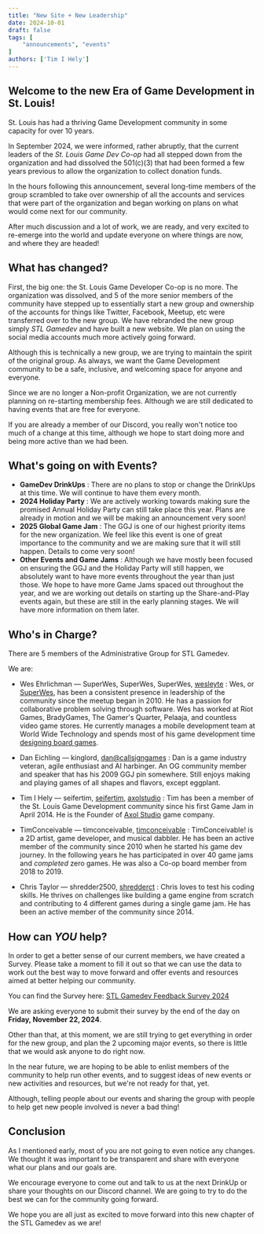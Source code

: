 ```yaml
---
title: "New Site + New Leadership"
date: 2024-10-01
draft: false
tags: [
    "announcements", "events"
]
authors: ['Tim I Hely']
---
```


## Welcome to the new Era of Game Development in St. Louis!

St. Louis has had a thriving Game Development community in some capacity for over 10 years.

In September 2024, we were informed, rather abruptly, that the current leaders of the *St. Louis Game Dev Co-op* had all stepped down from the organization and had dissolved the 501(c)(3) that had been formed a few years previous to allow the organization to collect donation funds.

In the hours following this announcement, several long-time members of the group scrambled to take over ownership of all the accounts and services that were part of the organization and began working on plans on what would come next for our community.

After much discussion and a lot of work, we are ready, and very excited to re-emerge into the world and update everyone on where things are now, and where they are headed!

## What has changed?

First, the big one: the St. Louis Game Developer Co-op is no more. The organization was dissolved, and 5 of the more senior members of the community have stepped up to essentially start a new group and ownership of the accounts for things like Twitter, Facebook, Meetup, etc were transferred over to the new group. We have rebranded the new group simply *STL Gamedev* and have built a new website. We plan on using the social media accounts much more actively going forward.

Although this is technically a new group, we are trying to maintain the spirit of the original group. As always, we want the Game Development community to be a safe, inclusive, and welcoming space for anyone and everyone.

Since we are no longer a Non-profit Organization, we are not currently planning on re-starting membership fees. Although we are still dedicated to having events that are free for everyone.

If you are already a member of our Discord, you really won't notice too much of a change at this time, although we hope to start doing more and being more active than we had been.

## What's going on with Events?

- **GameDev DrinkUps**
  : There are no plans to stop or change the DrinkUps at this time. We will continue to have them every month.
- **2024 Holiday Party**
  : We are actively working towards making sure the promised Annual Holiday Party can still take place this year. Plans are already in motion and we will be making an announcement very soon!
- **2025 Global Game Jam**
  : The GGJ is one of our highest priority items for the new organization. We feel like this event is one of great importance to the community and we are making sure that it will still happen. Details to come very soon!
- **Other Events and Game Jams**
  : Although we have mostly been focused on ensuring the GGJ and the Holiday Party will still happen, we absolutely want to have more events throughout the year than just those. We hope to have more Game Jams spaced out throughout the year, and we are working out details on starting up the Share-and-Play events again, but these are still in the early planning stages. We will have more information on them later.

## Who's in Charge?

There are 5 members of the Administrative Group for STL Gamedev.

We are:

- Wes Ehrlichman &mdash; <i class="i fa-brands fa-discord"></i> SuperWes, <i class="fa-brands fa-xbox"></i> SuperWes, <i class="fa-brands fa-playstation"></i> SuperWes, [<i class="fa-brands fa-x-twitter"></i> wesleyte](https://www.x.com/wesleyte)
  : Wes, or [SuperWes](https://www.superwes.com/), has been a consistent presence in leadership of the community since the meetup began in 2010. He has a passion for collaborative problem solving through software. Wes has worked at Riot Games, BradyGames, The Gamer's Quarter, Pelaaja, and countless video game stores. He currently manages a mobile development team at World Wide Technology and spends most of his game development time [designing board games](https://midnightlaunchgames.com/).

- Dan Eichling &mdash; <i class="i fa-brands fa-discord"></i> kinglord, [<i class="fa-sharp-duotone fa-solid fa-mailbox"></i> dan@callsigngames](mailto:dan@callsigngames.com)
  : Dan is a game industry veteran, agile enthusiast and AI harbinger. An OG community member and speaker that has his 2009 GGJ pin somewhere. Still enjoys making and playing games of all shapes and flavors, except eggplant.

- Tim I Hely &mdash; <i class="i fa-brands fa-discord"></i> seifertim, [<i class="i fa-brands fa-itch-io"></i> seifertim](https://seifertim.itch.io/), [<i class="i fa-brands fa-itch-io"></i> axolstudio](https://axolstudio.itch.io/)
  : Tim has been a member of the St. Louis Game Development community since his first Game Jam in April 2014. He is the Founder of [Axol Studio](https://axolstudio.com) game company.

- TimConceivable &mdash; <i class="i fa-brands fa-discord"></i> timconceivable, [<i class="i fa-brands fa-itch-io"></i> timconceivable](https://timconceivable.itch.io/)
  : TimConceivable! is a 2D artist, game developer, and musical dabbler. He has been an active member of the community since 2010 when he started his game dev journey. In the following years he has participated in over 40 game jams and *completed* zero games. He was also a Co-op board member from 2018 to 2019.
  
- Chris Taylor &mdash; <i class="i fa-brands fa-discord"></i> shredder2500, [<i class="i fa-brands fa-itch-io"></i> shredderct](https://shredderct.itch.io/)
  : Chris loves to test his coding skills. He thrives on challenges like building a game engine from scratch and contributing to 4 different games during a single game jam.  He has been an active member of the community since 2014.

## How can *YOU* help?

In order to get a better sense of our current members, we have created a Survey. Please take a moment to fill it out so that we can use the data to work out the best way to move forward and offer events and resources aimed at better helping our community.

You can find the Survey here: [STL Gamedev Feedback Survey 2024](https://forms.gle/8yw88DMSQiErQTnS9)

We are asking everyone to submit their survey by the end of the day on **Friday, November 22, 2024**.

Other than that, at this moment, we are still trying to get everything in order for the new group, and plan the 2 upcoming major events, so there is little that we would ask anyone to do right now.

In the near future, we are hoping to be able to enlist members of the community to help run other events, and to suggest ideas of new events or new activities and resources, but we're not ready for that, yet.

Although, telling people about our events and sharing the group with people to help get new people involved is never a bad thing!

## Conclusion

As I mentioned early, most of you are not going to even notice any changes. We thought it was important to be transparent and share with everyone what our plans and our goals are.

We encourage everyone to come out and talk to us at the next DrinkUp or share your thoughts on our Discord channel. We are going to try to do the best we can for the community going forward.

We hope you are all just as excited to move forward into this new chapter of the STL Gamedev as we are!
